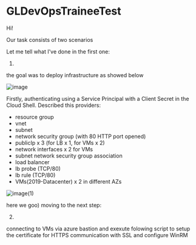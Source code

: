 # GLDevOpsTraineeTest

Hi!

Our task consists of two scenarios 

Let me tell what I've done in the first one:  

1.
the goal was to deploy infrastructure as showed below

![image](https://user-images.githubusercontent.com/91308486/186751061-ac6b6023-74c5-439f-ba75-0dca5a5dcbb9.png)

Firstly, authenticating using a Service Principal with a Client Secret in the Cloud Shell.
Described this providers:
  - resource group
  - vnet
  - subnet
  - network security group (with 80 HTTP port opened)
  - publicIp x 3 (for LB x 1, for VMs x 2)
  - network interfaces x 2 for VMs
  - subnet network security group association
  - load balancer
  - lb probe (TCP/80)
  - lb rule (TCP/80)
  - VMs(2019-Datacenter) x 2 in different AZs
 
![image(1)](https://user-images.githubusercontent.com/91308486/186754658-3b7aa20b-d35c-446c-8bf2-228a661395ba.jpg)

here we goo)
moving to the next step:

2.
connecting to VMs via azure bastion and exexute folowing script to setup the certificate for HTTPS communication with SSL and configure WinRM

  
